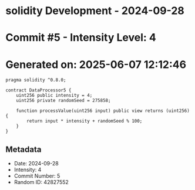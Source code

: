 ﻿# solidity Development - 2024-09-28
# Commit #5 - Intensity Level: 4
# Generated on: 2025-06-07 12:12:46
```solidity
pragma solidity ^0.8.0;

contract DataProcessor5 {
    uint256 public intensity = 4;
    uint256 private randomSeed = 275858;

    function processValue(uint256 input) public view returns (uint256) {
        return input * intensity + randomSeed % 100;
    }
}
```
## Metadata
- Date: 2024-09-28
- Intensity: 4
- Commit Number: 5
- Random ID: 42827552
